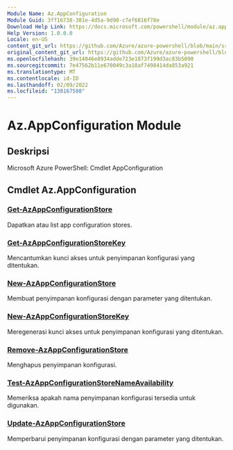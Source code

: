 ```yaml
---
Module Name: Az.AppConfiguration
Module Guid: 3ff16738-381e-4d5a-9d90-c7ef6816f78e
Download Help Link: https://docs.microsoft.com/powershell/module/az.appconfiguration
Help Version: 1.0.0.0
Locale: en-US
content_git_url: https://github.com/Azure/azure-powershell/blob/main/src/AppConfiguration/help/Az.AppConfiguration.md
original_content_git_url: https://github.com/Azure/azure-powershell/blob/main/src/AppConfiguration/help/Az.AppConfiguration.md
ms.openlocfilehash: 39e14046e8934adde723e1873f199d3ac83b5090
ms.sourcegitcommit: 7e47562b11e670049c3a18af7498414da853a921
ms.translationtype: MT
ms.contentlocale: id-ID
ms.lasthandoff: 02/09/2022
ms.locfileid: "138167588"
---
```

# Az.AppConfiguration Module
## Deskripsi
Microsoft Azure PowerShell: Cmdlet AppConfiguration

## Cmdlet Az.AppConfiguration
### [Get-AzAppConfigurationStore](Get-AzAppConfigurationStore.md)
Dapatkan atau  list app configuration stores.

### [Get-AzAppConfigurationStoreKey](Get-AzAppConfigurationStoreKey.md)
Mencantumkan kunci akses untuk penyimpanan konfigurasi yang ditentukan.

### [New-AzAppConfigurationStore](New-AzAppConfigurationStore.md)
Membuat penyimpanan konfigurasi dengan parameter yang ditentukan.

### [New-AzAppConfigurationStoreKey](New-AzAppConfigurationStoreKey.md)
Meregenerasi kunci akses untuk penyimpanan konfigurasi yang ditentukan.

### [Remove-AzAppConfigurationStore](Remove-AzAppConfigurationStore.md)
Menghapus penyimpanan konfigurasi.

### [Test-AzAppConfigurationStoreNameAvailability](Test-AzAppConfigurationStoreNameAvailability.md)
Memeriksa apakah nama penyimpanan konfigurasi tersedia untuk digunakan.

### [Update-AzAppConfigurationStore](Update-AzAppConfigurationStore.md)
Memperbarui penyimpanan konfigurasi dengan parameter yang ditentukan.

